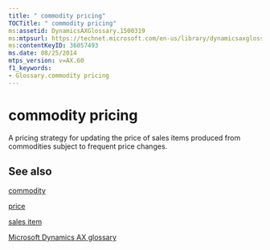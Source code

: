 ```yaml
---
title: " commodity pricing"
TOCTitle: " commodity pricing"
ms:assetid: DynamicsAXGlossary.1500319
ms:mtpsurl: https://technet.microsoft.com/en-us/library/dynamicsaxglossary.1500319(v=AX.60)
ms:contentKeyID: 36057493
ms.date: 08/25/2014
mtps_version: v=AX.60
f1_keywords:
- Glossary.commodity pricing
---
```


# commodity pricing

A pricing strategy for updating the price of sales items produced from commodities subject to frequent price changes.

## See also

[commodity](commodity.md)

[price](price.md)

[sales item](sales-item.md)

[Microsoft Dynamics AX glossary](glossary/microsoft-dynamics-ax-glossary.md)

  


